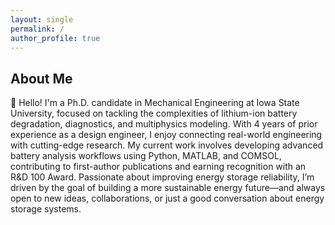 ```yaml
---
layout: single
permalink: /
author_profile: true
---
```


## About Me

👋 Hello! I'm a Ph.D. candidate in Mechanical Engineering at Iowa State University, focused on tackling the complexities of lithium-ion battery degradation, diagnostics, and multiphysics modeling. With 4 years of prior experience as a design engineer, I enjoy connecting real-world engineering with cutting-edge research. My current work involves developing advanced battery analysis workflows using Python, MATLAB, and COMSOL, contributing to first-author publications and earning recognition with an R&D 100 Award. Passionate about improving energy storage reliability, I’m driven by the goal of building a more sustainable energy future—and always open to new ideas, collaborations, or just a good conversation about energy storage systems.

